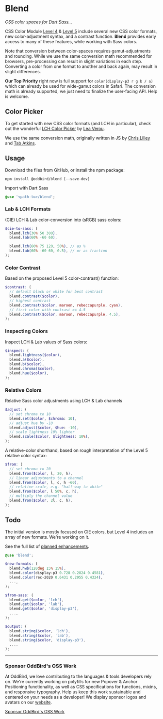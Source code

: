 # Blend

_CSS color spaces for [Dart Sass][]…_

[Dart Sass]: https://sass-lang.com/dart-sass

CSS Color Module [Level 4][] & [Level 5][]
include several new CSS color formats,
new color-adjustment syntax,
and a contrast function.
**Blend** provides early access to many of these features,
while working with Sass colors.

[Level 4]: https://www.w3.org/TR/css-color-4/
[Level 5]: https://www.w3.org/TR/css-color-5/

Note that conversion between color-spaces
requires gamut-adjustments and rounding.
While we use the same conversion math recommended for browsers,
pre-processing can result in slight variations in each step.
Converting a color from one format to another
and back again, may result in slight differences.

**Our Top Priority** right now
is full support for `color(display-p3 r g b / a)`
which can already be used for wide-gamut colors
in Safari.
The conversion math is already supported,
we just need to finalize the user-facing API.
Help is welcome.

## Color Picker

To get started with new CSS color formats
(and LCH in particular),
check out the wonderful
[LCH Color Picker](https://css.land/lch/)
by [Lea Verou](https://lea.verou.me/).

We use the same conversion math,
originally written in JS by
[Chris Lilley](https://svgees.us/)
and [Tab Atkins](https://www.xanthir.com/).

## Usage

Download the files from GitHub, or install the npm package:

```
npm install @oddbird/blend [--save-dev]
```

Import with Dart Sass

```scss
@use '<path-to>/blend';
```

### Lab & LCH Formats

(CIE) LCH & Lab color-conversion into (sRGB) sass colors:

```scss
$cie-to-sass: (
  blend.lch(30% 50 300),
  blend.lab(60% -60 60),

  blend.lch(60% 75 120, 50%), // as %
  blend.lab(60% -60 60, 0.5), // or as fraction
);
```

### Color Contrast

Based on the proposed Level 5 color-contrast() function:

```scss
$contrast: (
  // default black or white for best contrast
  blend.contrast($color),
  // highest contrast
  blend.contrast($color, maroon, rebeccapurple, cyan),
  // first color with contrast >= 4.5
  blend.contrast($color, maroon, rebeccapurple, 4.5),
);
```

### Inspecting Colors

Inspect LCH & Lab values of Sass colors:

```scss
$inspect: (
  blend.lightness($color),
  blend.a($color),
  blend.b($color),
  blend.chroma($color),
  blend.hue($color),
);
```

### Relative Colors

Relative Sass color adjustments using LCH & Lab channels

```scss
$adjust: (
  // set chroma to 10
  blend.set($color, $chroma: 10),
  // adjust hue by -10
  blend.adjust($color, $hue: -10),
  // scale lightness 10% lighter
  blend.scale($color, $lightness: 10%),
);
```

A relative-color shorthand,
based on rough interpretation
of the Level 5 relative color syntax:

```scss
$from: (
  // set chroma to 20
  blend.from($color, l, 20, h),
  // linear adjustments to a channel
  blend.from($color, l, c, h -60),
  // relative scale, e.g. "half-way to white"
  blend.from($color, l 50%, c, h),
  // multiply the channel value
  blend.from($color, 2l, c, h),
);
```

## Todo

The initial version is mostly focused on CIE colors,
but Level 4 includes an array of new formats.
We're working on it.

See the full list of [planned enhancements][todo].

[todo]: https://github.com/oddbird/blend/issues?q=is%3Aissue+is%3Aopen+label%3Aenhancement

```scss
@use 'blend';

$new-formats: (
  blend.hwb(120deg 15% 15%),
  blend.color(display-p3 0.728 0.2824 0.4581),
  blend.color(rec-2020 0.6431 0.2955 0.4324),
  ...,
);

$from-sass: (
  blend.get($color, 'lch'),
  blend.get($color, 'lab'),
  blend.get($color, 'display-p3'),
  ...,
);

$output: (
  blend.string($color, 'lch'),
  blend.string($color, 'lab'),
  blend.string($color, 'display-p3'),
  ...,
);
```

---

### Sponsor OddBird's OSS Work

At OddBird, we love contributing to the languages & tools developers rely on.
We're currently working on polyfills for new Popover & Anchor Positioning
functionality, as well as CSS specifications for functions, mixins, and
responsive typography. Help us keep this work sustainable and centered on your
needs as a developer! We display sponsor logos and avatars on our
[website](https://www.oddbird.net/blend/#open-source-sponsors).

[Sponsor OddBird's OSS Work](https://opencollective.com/oddbird-open-source)
